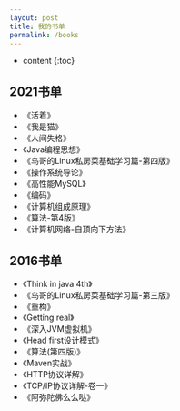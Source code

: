 ```yaml
---
layout: post
title: 我的书单
permalink: /books
---
```


* content
{:toc}

2021书单
-
+ 《活着》
+ 《我是猫》
+ 《人间失格》
+ 《Java编程思想》
+ 《鸟哥的Linux私房菜基础学习篇-第四版》
+ 《操作系统导论》
+ 《高性能MySQL》
+ 《编码》
+ 《计算机组成原理》
+ 《算法-第4版》
+ 《计算机网络-自顶向下方法》



2016书单
-----------------------------------------------------------------

+ 《Think in java 4th》
+ 《鸟哥的Linux私房菜基础学习篇-第三版》
+ 《重构》
+ 《Getting real》
+ 《深入JVM虚拟机》
+ 《Head first设计模式》
+ 《算法(第四版)》
+ 《Maven实战》
+ 《HTTP协议详解》
+ 《TCP/IP协议详解-卷一》
+ 《阿弥陀佛么么哒》
